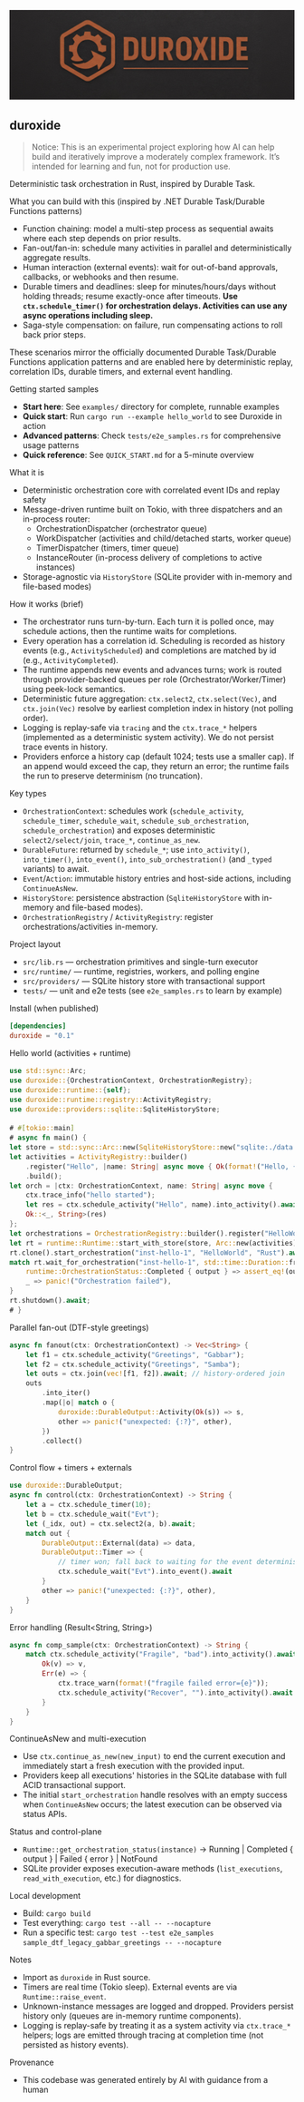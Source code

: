 ![Banner](duroxide_banner.jpg)
## duroxide

> Notice: This is an experimental project exploring how AI can help build and iteratively improve a moderately complex framework. It’s intended for learning and fun, not for production use.

Deterministic task orchestration in Rust, inspired by Durable Task.

What you can build with this (inspired by .NET Durable Task/Durable Functions patterns)
- Function chaining: model a multi-step process as sequential awaits where each step depends on prior results.
- Fan-out/fan-in: schedule many activities in parallel and deterministically aggregate results.
- Human interaction (external events): wait for out-of-band approvals, callbacks, or webhooks and then resume.
- Durable timers and deadlines: sleep for minutes/hours/days without holding threads; resume exactly-once after timeouts. **Use `ctx.schedule_timer()` for orchestration delays. Activities can use any async operations including sleep.**
- Saga-style compensation: on failure, run compensating actions to roll back prior steps.

These scenarios mirror the officially documented Durable Task/Durable Functions application patterns and are enabled here by deterministic replay, correlation IDs, durable timers, and external event handling.

Getting started samples
- **Start here**: See `examples/` directory for complete, runnable examples
- **Quick start**: Run `cargo run --example hello_world` to see Duroxide in action
- **Advanced patterns**: Check `tests/e2e_samples.rs` for comprehensive usage patterns
- **Quick reference**: See `QUICK_START.md` for a 5-minute overview

What it is
- Deterministic orchestration core with correlated event IDs and replay safety
- Message-driven runtime built on Tokio, with three dispatchers and an in-process router:
  - OrchestrationDispatcher (orchestrator queue)
  - WorkDispatcher (activities and child/detached starts, worker queue)
  - TimerDispatcher (timers, timer queue)
  - InstanceRouter (in-process delivery of completions to active instances)
- Storage-agnostic via `HistoryStore` (SQLite provider with in-memory and file-based modes)

How it works (brief)
- The orchestrator runs turn-by-turn. Each turn it is polled once, may schedule actions, then the runtime waits for completions.
- Every operation has a correlation id. Scheduling is recorded as history events (e.g., `ActivityScheduled`) and completions are matched by id (e.g., `ActivityCompleted`).
- The runtime appends new events and advances turns; work is routed through provider-backed queues per role (Orchestrator/Worker/Timer) using peek-lock semantics.
- Deterministic future aggregation: `ctx.select2`, `ctx.select(Vec)`, and `ctx.join(Vec)` resolve by earliest completion index in history (not polling order).
- Logging is replay-safe via `tracing` and the `ctx.trace_*` helpers (implemented as a deterministic system activity). We do not persist trace events in history.
- Providers enforce a history cap (default 1024; tests use a smaller cap). If an append would exceed the cap, they return an error; the runtime fails the run to preserve determinism (no truncation).

Key types
- `OrchestrationContext`: schedules work (`schedule_activity`, `schedule_timer`, `schedule_wait`, `schedule_sub_orchestration`, `schedule_orchestration`) and exposes deterministic `select2/select/join`, `trace_*`, `continue_as_new`.
- `DurableFuture`: returned by `schedule_*`; use `into_activity()`, `into_timer()`, `into_event()`, `into_sub_orchestration()` (and `_typed` variants) to await.
- `Event`/`Action`: immutable history entries and host-side actions, including `ContinueAsNew`.
- `HistoryStore`: persistence abstraction (`SqliteHistoryStore` with in-memory and file-based modes).
- `OrchestrationRegistry` / `ActivityRegistry`: register orchestrations/activities in-memory.

Project layout
- `src/lib.rs` — orchestration primitives and single-turn executor
- `src/runtime/` — runtime, registries, workers, and polling engine
- `src/providers/` — SQLite history store with transactional support
- `tests/` — unit and e2e tests (see `e2e_samples.rs` to learn by example)

Install (when published)
```toml
[dependencies]
duroxide = "0.1"
```

Hello world (activities + runtime)
```rust
use std::sync::Arc;
use duroxide::{OrchestrationContext, OrchestrationRegistry};
use duroxide::runtime::{self};
use duroxide::runtime::registry::ActivityRegistry;
use duroxide::providers::sqlite::SqliteHistoryStore;

# #[tokio::main]
# async fn main() {
let store = std::sync::Arc::new(SqliteHistoryStore::new("sqlite:./data.db").await.unwrap());
let activities = ActivityRegistry::builder()
    .register("Hello", |name: String| async move { Ok(format!("Hello, {name}!")) })
    .build();
let orch = |ctx: OrchestrationContext, name: String| async move {
    ctx.trace_info("hello started");
    let res = ctx.schedule_activity("Hello", name).into_activity().await.unwrap();
    Ok::<_, String>(res)
};
let orchestrations = OrchestrationRegistry::builder().register("HelloWorld", orch).build();
let rt = runtime::Runtime::start_with_store(store, Arc::new(activities), orchestrations).await;
rt.clone().start_orchestration("inst-hello-1", "HelloWorld", "Rust").await.unwrap();
match rt.wait_for_orchestration("inst-hello-1", std::time::Duration::from_secs(5)).await.unwrap() {
    runtime::OrchestrationStatus::Completed { output } => assert_eq!(output, "Hello, Rust!"),
    _ => panic!("Orchestration failed"),
}
rt.shutdown().await;
# }
```

Parallel fan-out (DTF-style greetings)
```rust
async fn fanout(ctx: OrchestrationContext) -> Vec<String> {
    let f1 = ctx.schedule_activity("Greetings", "Gabbar");
    let f2 = ctx.schedule_activity("Greetings", "Samba");
    let outs = ctx.join(vec![f1, f2]).await; // history-ordered join
    outs
        .into_iter()
        .map(|o| match o {
            duroxide::DurableOutput::Activity(Ok(s)) => s,
            other => panic!("unexpected: {:?}", other),
        })
        .collect()
}
```

Control flow + timers + externals
```rust
use duroxide::DurableOutput;
async fn control(ctx: OrchestrationContext) -> String {
    let a = ctx.schedule_timer(10);
    let b = ctx.schedule_wait("Evt");
    let (_idx, out) = ctx.select2(a, b).await;
    match out {
        DurableOutput::External(data) => data,
        DurableOutput::Timer => {
            // timer won; fall back to waiting for the event deterministically
            ctx.schedule_wait("Evt").into_event().await
        }
        other => panic!("unexpected: {:?}", other),
    }
}
```

Error handling (Result<String, String>)
```rust
async fn comp_sample(ctx: OrchestrationContext) -> String {
    match ctx.schedule_activity("Fragile", "bad").into_activity().await {
        Ok(v) => v,
        Err(e) => {
            ctx.trace_warn(format!("fragile failed error={e}"));
            ctx.schedule_activity("Recover", "").into_activity().await.unwrap()
        }
    }
}
```

ContinueAsNew and multi-execution
- Use `ctx.continue_as_new(new_input)` to end the current execution and immediately start a fresh execution with the provided input.
- Providers keep all executions' histories in the SQLite database with full ACID transactional support.
- The initial `start_orchestration` handle resolves with an empty success when `ContinueAsNew` occurs; the latest execution can be observed via status APIs.

Status and control-plane
- `Runtime::get_orchestration_status(instance)` -> Running | Completed { output } | Failed { error } | NotFound
- SQLite provider exposes execution-aware methods (`list_executions`, `read_with_execution`, etc.) for diagnostics.

Local development
- Build: `cargo build`
- Test everything: `cargo test --all -- --nocapture`
- Run a specific test: `cargo test --test e2e_samples sample_dtf_legacy_gabbar_greetings -- --nocapture`

Notes
- Import as `duroxide` in Rust source.
- Timers are real time (Tokio sleep). External events are via `Runtime::raise_event`.
- Unknown-instance messages are logged and dropped. Providers persist history only (queues are in-memory runtime components).
- Logging is replay-safe by treating it as a system activity via `ctx.trace_*` helpers; logs are emitted through tracing at completion time (not persisted as history events).

Provenance
- This codebase was generated entirely by AI with guidance from a human
